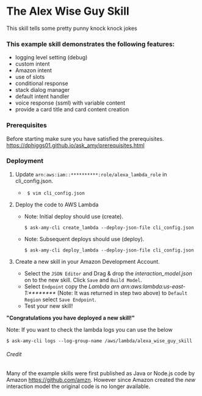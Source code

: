 # The Alex Wise Guy Skill
This skill tells some pretty punny knock knock jokes

### This example skill demonstrates the following features:
* logging level setting (debug)
* custom intent
* Amazon intent
* use of slots
* conditional response
* stack dialog manager
* default intent handler
* voice response (ssml) with variable content
* provide a card title and card content creation


### Prerequisites
Before starting make sure you have satisfied the prerequisites.
https://dphiggs01.github.io/ask_amy/prerequisites.html

### Deployment

1. Update ``arn:aws:iam::**********:role/alexa_lambda_role`` in cli_config.json.
    *  ~~~
        $ vim cli_config.json
        ~~~
2. Deploy the code to AWS Lambda
    * Note: Initial deploy should use (create).
        ~~~
        $ ask-amy-cli create_lambda --deploy-json-file cli_config.json
      ~~~
    * Note: Subsequent deploys should use (deploy).
        ~~~
        $ ask-amy-cli deploy_lambda --deploy-json-file cli_config.json
        ~~~


3. Create a new skill in your Amazon Development Account.
    * Select the `JSON Editor` and Drag & drop the _interaction_model.json_ on to the new skill.
    Click `Save` and `Build Model`.
    * Select `Endpoint` copy the _Lambda arn_  _arn:aws:lambda:us-east-1:********_
    (Note: It was returned in step two above) to `Default Region` select `Save Endpoint`.
    * Test your new skill!

**"Congratulations you have deployed a new skill!"**

Note: If you want to check the lambda logs you can use the below
~~~
$ ask-amy-cli logs --log-group-name /aws/lambda/alexa_wise_guy_skill
~~~

###### Credit
Many of the example skills were first published as Java or Node.js code
by Amazon https://github.com/amzn. However since Amazon created the _new_
interaction model the original code is no longer available.



